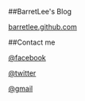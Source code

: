 ##BarretLee's Blog

[barretlee.github.com](http://barretlee.github.com "BarretLee's Blog")


##Contact me

[@facebook](http://www.facebook.com/barret.china)


[@twitter](https://twitter.com/barret_china)


[@gmail](mailto:barret.china@gmail.com)




